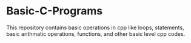 # Basic-C-Programs
This repository contains basic operations in cpp like loops, statements, basic arithmatic operations, functions, and other basic level cpp codes.

